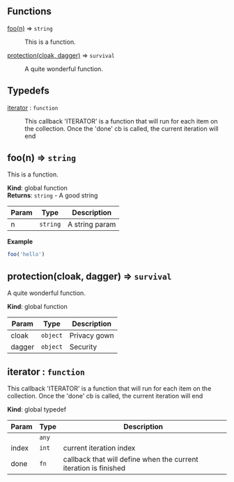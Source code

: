 ## Functions

<dl>
<dt><a href="#foo">foo(n)</a> ⇒ <code>string</code></dt>
<dd><p>This is a function.</p>
</dd>
<dt><a href="#protection">protection(cloak, dagger)</a> ⇒ <code>survival</code></dt>
<dd><p>A quite wonderful function.</p>
</dd>
</dl>

## Typedefs

<dl>
<dt><a href="#iterator">iterator</a> : <code>function</code></dt>
<dd><p>This callback &#39;ITERATOR&#39; is a function that will run for each item on the collection. Once the &#39;done&#39; cb is called, the current iteration will end</p>
</dd>
</dl>

<a name="foo"></a>

## foo(n) ⇒ <code>string</code>
This is a function.

**Kind**: global function  
**Returns**: <code>string</code> - A good string  

| Param | Type | Description |
| --- | --- | --- |
| n | <code>string</code> | A string param |

**Example**  
```js
foo('hello')
```
<a name="protection"></a>

## protection(cloak, dagger) ⇒ <code>survival</code>
A quite wonderful function.

**Kind**: global function  

| Param | Type | Description |
| --- | --- | --- |
| cloak | <code>object</code> | Privacy gown |
| dagger | <code>object</code> | Security |

<a name="iterator"></a>

## iterator : <code>function</code>
This callback 'ITERATOR' is a function that will run for each item on the collection. Once the 'done' cb is called, the current iteration will end

**Kind**: global typedef  

| Param | Type | Description |
| --- | --- | --- |
|  | <code>any</code> |  |
| index | <code>int</code> | current iteration index |
| done | <code>fn</code> | callback that will define when the current iteration is finished |


